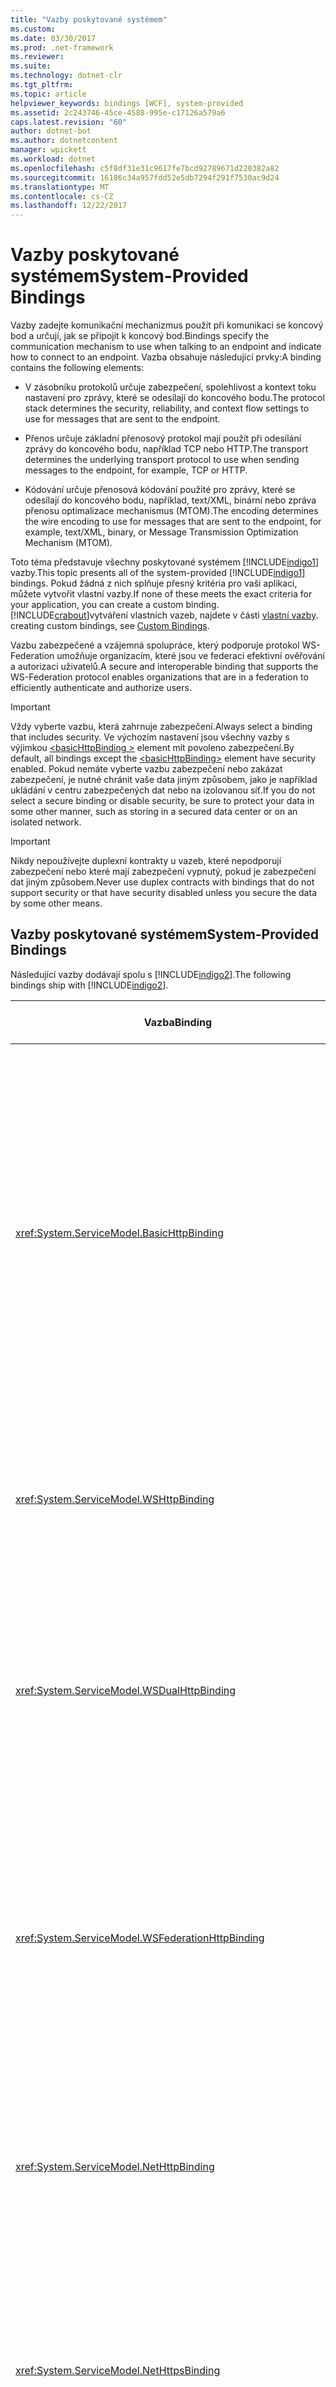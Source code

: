 ```yaml
---
title: "Vazby poskytované systémem"
ms.custom: 
ms.date: 03/30/2017
ms.prod: .net-framework
ms.reviewer: 
ms.suite: 
ms.technology: dotnet-clr
ms.tgt_pltfrm: 
ms.topic: article
helpviewer_keywords: bindings [WCF], system-provided
ms.assetid: 2c243746-45ce-4588-995e-c17126a579a6
caps.latest.revision: "60"
author: dotnet-bot
ms.author: dotnetcontent
manager: wpickett
ms.workload: dotnet
ms.openlocfilehash: c5f8df31e31c9617fe7bcd92789671d220382a82
ms.sourcegitcommit: 16186c34a957fdd52e5db7294f291f7530ac9d24
ms.translationtype: MT
ms.contentlocale: cs-CZ
ms.lasthandoff: 12/22/2017
---
```

# <a name="system-provided-bindings"></a><span data-ttu-id="83304-102">Vazby poskytované systémem</span><span class="sxs-lookup"><span data-stu-id="83304-102">System-Provided Bindings</span></span>
<span data-ttu-id="83304-103">Vazby zadejte komunikační mechanizmus použít při komunikaci se koncový bod a určují, jak se připojit k koncový bod.</span><span class="sxs-lookup"><span data-stu-id="83304-103">Bindings specify the communication mechanism to use when talking to an endpoint and indicate how to connect to an endpoint.</span></span> <span data-ttu-id="83304-104">Vazba obsahuje následující prvky:</span><span class="sxs-lookup"><span data-stu-id="83304-104">A binding contains the following elements:</span></span>  
  
-   <span data-ttu-id="83304-105">V zásobníku protokolů určuje zabezpečení, spolehlivost a kontext toku nastavení pro zprávy, které se odesílají do koncového bodu.</span><span class="sxs-lookup"><span data-stu-id="83304-105">The protocol stack determines the security, reliability, and context flow settings to use for messages that are sent to the endpoint.</span></span>  
  
-   <span data-ttu-id="83304-106">Přenos určuje základní přenosový protokol mají použít při odesílání zprávy do koncového bodu, například TCP nebo HTTP.</span><span class="sxs-lookup"><span data-stu-id="83304-106">The transport determines the underlying transport protocol to use when sending messages to the endpoint, for example, TCP or HTTP.</span></span>  
  
-   <span data-ttu-id="83304-107">Kódování určuje přenosová kódování použité pro zprávy, které se odesílají do koncového bodu, například, text/XML, binární nebo zpráva přenosu optimalizace mechanismus (MTOM).</span><span class="sxs-lookup"><span data-stu-id="83304-107">The encoding determines the wire encoding to use for messages that are sent to the endpoint, for example, text/XML, binary, or Message Transmission Optimization Mechanism (MTOM).</span></span>  
  
 <span data-ttu-id="83304-108">Toto téma představuje všechny poskytované systémem [!INCLUDE[indigo1](../../../includes/indigo1-md.md)] vazby.</span><span class="sxs-lookup"><span data-stu-id="83304-108">This topic presents all of the system-provided [!INCLUDE[indigo1](../../../includes/indigo1-md.md)] bindings.</span></span> <span data-ttu-id="83304-109">Pokud žádná z nich splňuje přesný kritéria pro vaši aplikaci, můžete vytvořit vlastní vazby.</span><span class="sxs-lookup"><span data-stu-id="83304-109">If none of these meets the exact criteria for your application, you can create a custom binding.</span></span> [!INCLUDE[crabout](../../../includes/crabout-md.md)]<span data-ttu-id="83304-110">vytváření vlastních vazeb, najdete v části [vlastní vazby](../../../docs/framework/wcf/extending/custom-bindings.md).</span><span class="sxs-lookup"><span data-stu-id="83304-110"> creating custom bindings, see [Custom Bindings](../../../docs/framework/wcf/extending/custom-bindings.md).</span></span>  
  
 <span data-ttu-id="83304-111">Vazbu zabezpečené a vzájemná spolupráce, který podporuje protokol WS-Federation umožňuje organizacím, které jsou ve federaci efektivní ověřování a autorizaci uživatelů.</span><span class="sxs-lookup"><span data-stu-id="83304-111">A secure and interoperable binding that supports the WS-Federation protocol enables organizations that are in a federation to efficiently authenticate and authorize users.</span></span>  
  
> [!IMPORTANT]
>  <span data-ttu-id="83304-112">Vždy vyberte vazbu, která zahrnuje zabezpečení.</span><span class="sxs-lookup"><span data-stu-id="83304-112">Always select a binding that includes security.</span></span> <span data-ttu-id="83304-113">Ve výchozím nastavení jsou všechny vazby s výjimkou [ \<basicHttpBinding >](../../../docs/framework/configure-apps/file-schema/wcf/basichttpbinding.md) element mít povoleno zabezpečení.</span><span class="sxs-lookup"><span data-stu-id="83304-113">By default, all bindings except the [\<basicHttpBinding>](../../../docs/framework/configure-apps/file-schema/wcf/basichttpbinding.md) element have security enabled.</span></span> <span data-ttu-id="83304-114">Pokud nemáte vyberte vazbu zabezpečení nebo zakázat zabezpečení, je nutné chránit vaše data jiným způsobem, jako je například ukládání v centru zabezpečených dat nebo na izolovanou síť.</span><span class="sxs-lookup"><span data-stu-id="83304-114">If you do not select a secure binding or disable security, be sure to protect your data in some other manner, such as storing in a secured data center or on an isolated network.</span></span>  
  
> [!IMPORTANT]
>  <span data-ttu-id="83304-115">Nikdy nepoužívejte duplexní kontrakty u vazeb, které nepodporují zabezpečení nebo které mají zabezpečení vypnutý, pokud je zabezpečení dat jiným způsobem.</span><span class="sxs-lookup"><span data-stu-id="83304-115">Never use duplex contracts with bindings that do not support security or that have security disabled unless you secure the data by some other means.</span></span>  
  
## <a name="system-provided-bindings"></a><span data-ttu-id="83304-116">Vazby poskytované systémem</span><span class="sxs-lookup"><span data-stu-id="83304-116">System-Provided Bindings</span></span>  
 <span data-ttu-id="83304-117">Následující vazby dodávají spolu s [!INCLUDE[indigo2](../../../includes/indigo2-md.md)].</span><span class="sxs-lookup"><span data-stu-id="83304-117">The following bindings ship with [!INCLUDE[indigo2](../../../includes/indigo2-md.md)].</span></span>  
  
|<span data-ttu-id="83304-118">Vazba</span><span class="sxs-lookup"><span data-stu-id="83304-118">Binding</span></span>|<span data-ttu-id="83304-119">Konfigurační Element</span><span class="sxs-lookup"><span data-stu-id="83304-119">Configuration Element</span></span>|<span data-ttu-id="83304-120">Popis</span><span class="sxs-lookup"><span data-stu-id="83304-120">Description</span></span>|  
|-------------|---------------------------|-----------------|  
|<xref:System.ServiceModel.BasicHttpBinding>|[<span data-ttu-id="83304-121">\<basicHttpBinding ></span><span class="sxs-lookup"><span data-stu-id="83304-121">\<basicHttpBinding></span></span>](../../../docs/framework/configure-apps/file-schema/wcf/basichttpbinding.md)|<span data-ttu-id="83304-122">Vazba, který je vhodný pro komunikaci s profilu WS-Basic vyhovující webové služby, například webových služeb ASP.NET (ASMX) – na základě služby.</span><span class="sxs-lookup"><span data-stu-id="83304-122">A binding that is suitable for communicating with WS-Basic Profile conformant Web services, for example, ASP.NET Web services (ASMX)-based services.</span></span> <span data-ttu-id="83304-123">Tato vazba používá protokol HTTP jako přenosu a text/XML jako výchozí kódování zprávy.</span><span class="sxs-lookup"><span data-stu-id="83304-123">This binding uses HTTP as the transport and text/XML as the default message encoding.</span></span>|  
|<xref:System.ServiceModel.WSHttpBinding>|[<span data-ttu-id="83304-124">\<wsHttpBinding ></span><span class="sxs-lookup"><span data-stu-id="83304-124">\<wsHttpBinding></span></span>](../../../docs/framework/configure-apps/file-schema/wcf/wshttpbinding.md)|<span data-ttu-id="83304-125">Zabezpečení a vzájemná spolupráce vazby, který je vhodný pro kontraktů služby duplexní režim.</span><span class="sxs-lookup"><span data-stu-id="83304-125">A secure and interoperable binding that is suitable for non-duplex service contracts.</span></span>|  
|<xref:System.ServiceModel.WSDualHttpBinding>|[<span data-ttu-id="83304-126">\<– wsDualHttpBinding ></span><span class="sxs-lookup"><span data-stu-id="83304-126">\<wsDualHttpBinding></span></span>](../../../docs/framework/configure-apps/file-schema/wcf/wsdualhttpbinding.md)|<span data-ttu-id="83304-127">Zabezpečení a vzájemná spolupráce vazby, který je vhodný pro služby duplexní kontrakty nebo komunikaci prostřednictvím protokolu SOAP zprostředkovatelů.</span><span class="sxs-lookup"><span data-stu-id="83304-127">A secure and interoperable binding that is suitable for duplex service contracts or communication through SOAP intermediaries.</span></span>|  
|<xref:System.ServiceModel.WSFederationHttpBinding>|[<span data-ttu-id="83304-128">\<– wsFederationHttpBinding ></span><span class="sxs-lookup"><span data-stu-id="83304-128">\<wsFederationHttpBinding></span></span>](../../../docs/framework/configure-apps/file-schema/wcf/wsfederationhttpbinding.md)|<span data-ttu-id="83304-129">Zabezpečení a vzájemná spolupráce vazbu, podporuje protokol WS-Federation, který umožňuje organizacím, které jsou ve federaci efektivní ověřování a autorizaci uživatelů.</span><span class="sxs-lookup"><span data-stu-id="83304-129">A secure and interoperable binding that supports the WS-Federation protocol that enables organizations that are in a federation to efficiently authenticate and authorize users.</span></span>|  
|<xref:System.ServiceModel.NetHttpBinding>|<span data-ttu-id="83304-130">\<netHttpBinding ></span><span class="sxs-lookup"><span data-stu-id="83304-130">\<netHttpBinding></span></span>|<span data-ttu-id="83304-131">Vazba určená pro použití protokolu HTTP nebo protokolu WebSocket služeb, která používá binárního kódování ve výchozím nastavení.</span><span class="sxs-lookup"><span data-stu-id="83304-131">A binding designed for consuming HTTP or WebSocket services that uses binary encoding by default.</span></span>|  
|<xref:System.ServiceModel.NetHttpsBinding>|<span data-ttu-id="83304-132">\<netHttpsBinding ></span><span class="sxs-lookup"><span data-stu-id="83304-132">\<netHttpsBinding></span></span>|<span data-ttu-id="83304-133">Zabezpečené vazby určené pro použití protokolu HTTP nebo protokolu WebSocket služeb, která používá binárního kódování ve výchozím nastavení.</span><span class="sxs-lookup"><span data-stu-id="83304-133">A secure binding designed for consuming HTTP or WebSocket services that uses binary encoding by default.</span></span>|  
|<xref:System.ServiceModel.NetTcpBinding>|[<span data-ttu-id="83304-134">\<netTcpBinding ></span><span class="sxs-lookup"><span data-stu-id="83304-134">\<netTcpBinding></span></span>](../../../docs/framework/configure-apps/file-schema/wcf/nettcpbinding.md)|<span data-ttu-id="83304-135">Zabezpečení a optimalizované vazbu vhodný pro komunikaci mezi počítači mezi [!INCLUDE[indigo2](../../../includes/indigo2-md.md)] aplikace.</span><span class="sxs-lookup"><span data-stu-id="83304-135">A secure and optimized binding suitable for cross-machine communication between [!INCLUDE[indigo2](../../../includes/indigo2-md.md)] applications.</span></span>|  
|<xref:System.ServiceModel.NetNamedPipeBinding>|[<span data-ttu-id="83304-136">\<– netNamedPipeBinding ></span><span class="sxs-lookup"><span data-stu-id="83304-136">\<netNamedPipeBinding></span></span>](../../../docs/framework/configure-apps/file-schema/wcf/netnamedpipebinding.md)|<span data-ttu-id="83304-137">Bezpečné, spolehlivé a optimalizované vazby, který je vhodný pro-počítače komunikace mezi [!INCLUDE[indigo2](../../../includes/indigo2-md.md)] aplikace.</span><span class="sxs-lookup"><span data-stu-id="83304-137">A secure, reliable, optimized binding that is suitable for on-machine communication between [!INCLUDE[indigo2](../../../includes/indigo2-md.md)] applications.</span></span>|  
|<xref:System.ServiceModel.NetMsmqBinding>|[<span data-ttu-id="83304-138">\<– netMsmqBinding ></span><span class="sxs-lookup"><span data-stu-id="83304-138">\<netMsmqBinding></span></span>](../../../docs/framework/configure-apps/file-schema/wcf/netmsmqbinding.md)|<span data-ttu-id="83304-139">Vazbu zařazených do fronty, který je vhodný pro komunikaci mezi počítači mezi [!INCLUDE[indigo2](../../../includes/indigo2-md.md)] aplikace.</span><span class="sxs-lookup"><span data-stu-id="83304-139">A queued binding that is suitable for cross-machine communication between [!INCLUDE[indigo2](../../../includes/indigo2-md.md)] applications.</span></span>|  
|<xref:System.ServiceModel.NetPeerTcpBinding>|[<span data-ttu-id="83304-140">\<netPeerTcpBinding ></span><span class="sxs-lookup"><span data-stu-id="83304-140">\<netPeerTcpBinding></span></span>](../../../docs/framework/configure-apps/file-schema/wcf/netpeertcpbinding.md)|<span data-ttu-id="83304-141">Vazba, která umožňuje zabezpečenou, více komunikace počítače.</span><span class="sxs-lookup"><span data-stu-id="83304-141">A binding that enables secure, multiple machine communication.</span></span>|  
|<xref:System.ServiceModel.MsmqIntegration.MsmqIntegrationBinding>|[<span data-ttu-id="83304-142">\<msmqIntegrationBinding ></span><span class="sxs-lookup"><span data-stu-id="83304-142">\<msmqIntegrationBinding></span></span>](../../../docs/framework/configure-apps/file-schema/wcf/msmqintegrationbinding.md)|<span data-ttu-id="83304-143">Vazba, který je vhodný pro komunikaci mezi počítači mezi [!INCLUDE[indigo2](../../../includes/indigo2-md.md)] aplikace a stávající aplikace služby Řízení front zpráv.</span><span class="sxs-lookup"><span data-stu-id="83304-143">A binding that is suitable for cross-machine communication between a [!INCLUDE[indigo2](../../../includes/indigo2-md.md)] application and existing Message Queuing applications.</span></span>|  
|<xref:System.ServiceModel.BasicHttpContextBinding>|[<span data-ttu-id="83304-144">\<Vazba basicHttpContextBinding ></span><span class="sxs-lookup"><span data-stu-id="83304-144">\<basicHttpContextBinding></span></span>](../../../docs/framework/configure-apps/file-schema/wcf/basichttpcontextbinding.md)|<span data-ttu-id="83304-145">Vazbu, která je vhodná pro komunikaci s vyhovující profilu WS – základní webové služby umožňující soubory cookie protokolu HTTP, který se použije pro kontext výměny.</span><span class="sxs-lookup"><span data-stu-id="83304-145">A binding that is suitable for communicating with WS-Basic Profile conformant Web services that enables HTTP cookies to be used to exchange context.</span></span>|  
|<xref:System.ServiceModel.NetTcpContextBinding>|[<span data-ttu-id="83304-146">\<netTcpContextBinding ></span><span class="sxs-lookup"><span data-stu-id="83304-146">\<netTcpContextBinding></span></span>](../../../docs/framework/configure-apps/file-schema/wcf/nettcpcontextbinding.md)|<span data-ttu-id="83304-147">Zabezpečení a optimalizované vazbu vhodný pro komunikaci mezi počítači mezi [!INCLUDE[indigo2](../../../includes/indigo2-md.md)] aplikace, které umožňuje hlavičky SOAP pro kontext výměny.</span><span class="sxs-lookup"><span data-stu-id="83304-147">A secure and optimized binding suitable for cross-machine communication between [!INCLUDE[indigo2](../../../includes/indigo2-md.md)] applications that enables SOAP headers to be used to exchange context.</span></span>|  
|<xref:System.ServiceModel.WebHttpBinding>|[<span data-ttu-id="83304-148">\<webHttpBinding ></span><span class="sxs-lookup"><span data-stu-id="83304-148">\<webHttpBinding></span></span>](../../../docs/framework/configure-apps/file-schema/wcf/webhttpbinding.md)|<span data-ttu-id="83304-149">Vazba použitá ke konfiguraci koncových bodů pro [!INCLUDE[indigo2](../../../includes/indigo2-md.md)] webové služby, které se zveřejňují přes požadavky HTTP místo protokolu SOAP zprávy.</span><span class="sxs-lookup"><span data-stu-id="83304-149">A binding used to configure endpoints for [!INCLUDE[indigo2](../../../includes/indigo2-md.md)] Web services that are exposed through HTTP requests instead of SOAP messages.</span></span>|  
|<xref:System.ServiceModel.WSHttpContextBinding>|[<span data-ttu-id="83304-150">\<wsHttpContextBinding ></span><span class="sxs-lookup"><span data-stu-id="83304-150">\<wsHttpContextBinding></span></span>](../../../docs/framework/configure-apps/file-schema/wcf/wshttpcontextbinding.md)|<span data-ttu-id="83304-151">Zabezpečený a</span><span class="sxs-lookup"><span data-stu-id="83304-151">A secure and</span></span> |<xref:System.ServiceModel.UdpBinding>|<span data-ttu-id="83304-152">\<udpBinding ></span><span class="sxs-lookup"><span data-stu-id="83304-152">\<udpBinding></span></span>|<span data-ttu-id="83304-153">Vazba pro odesílání shluku jednoduché zpráv velký počet klientů najednou.</span><span class="sxs-lookup"><span data-stu-id="83304-153">A binding to use when sending a burst of simple messages to a large number of clients simultaneously.</span></span>|  
  
 <span data-ttu-id="83304-154">V následující tabulce jsou uvedené funkce jednotlivých vazby poskytované systémem.</span><span class="sxs-lookup"><span data-stu-id="83304-154">The following table shows the features of each of the system-provided bindings.</span></span> <span data-ttu-id="83304-155">Vazby se nacházejí ve sloupcích tabulky; funkce jsou uvedené na řádky a popsané v druhé tabulce.</span><span class="sxs-lookup"><span data-stu-id="83304-155">The bindings are found in the table columns; the features are listed in the rows and described in a second table.</span></span> <span data-ttu-id="83304-156">Následující tabulka poskytuje klíč pro zkratky vazby použít.</span><span class="sxs-lookup"><span data-stu-id="83304-156">The following table provides a key for the binding abbreviations used.</span></span> <span data-ttu-id="83304-157">Vyberte vazbu, určete, který sloupec splňuje všechny funkce řádků, které potřebujete.</span><span class="sxs-lookup"><span data-stu-id="83304-157">To select a binding, determine which column satisfies all of the row features you need.</span></span>  
  
|<span data-ttu-id="83304-158">Vazba</span><span class="sxs-lookup"><span data-stu-id="83304-158">Binding</span></span>|<span data-ttu-id="83304-159">Interoperabilita</span><span class="sxs-lookup"><span data-stu-id="83304-159">Interoperability</span></span>|<span data-ttu-id="83304-160">Zabezpečení (výchozí)</span><span class="sxs-lookup"><span data-stu-id="83304-160">Security (Default)</span></span>|<span data-ttu-id="83304-161">Relace</span><span class="sxs-lookup"><span data-stu-id="83304-161">Session</span></span><br /><br /> <span data-ttu-id="83304-162">(Výchozí)</span><span class="sxs-lookup"><span data-stu-id="83304-162">(Default)</span></span>|<span data-ttu-id="83304-163">Transakce</span><span class="sxs-lookup"><span data-stu-id="83304-163">Transactions</span></span>|<span data-ttu-id="83304-164">Duplex</span><span class="sxs-lookup"><span data-stu-id="83304-164">Duplex</span></span>|<span data-ttu-id="83304-165">Kódování (výchozí)</span><span class="sxs-lookup"><span data-stu-id="83304-165">Encoding (Default)</span></span>|<span data-ttu-id="83304-166">streamování</span><span class="sxs-lookup"><span data-stu-id="83304-166">Streaming</span></span><br /><br /> <span data-ttu-id="83304-167">(Výchozí)</span><span class="sxs-lookup"><span data-stu-id="83304-167">(Default)</span></span>|  
|-------------|----------------------|--------------------------|-----------------------------|------------------|------------|--------------------------|-------------------------------|  
|<xref:System.ServiceModel.BasicHttpBinding>|<span data-ttu-id="83304-168">Basic Profile 1.1</span><span class="sxs-lookup"><span data-stu-id="83304-168">Basic Profile 1.1</span></span>|<span data-ttu-id="83304-169">(None), přenos zpráv, ve smíšeném</span><span class="sxs-lookup"><span data-stu-id="83304-169">(None), Transport, Message, Mixed</span></span>|<span data-ttu-id="83304-170">(Žádný)</span><span class="sxs-lookup"><span data-stu-id="83304-170">(None)</span></span>|<span data-ttu-id="83304-171">(Žádný)</span><span class="sxs-lookup"><span data-stu-id="83304-171">(None)</span></span>|<span data-ttu-id="83304-172">není k dispozici</span><span class="sxs-lookup"><span data-stu-id="83304-172">n/a</span></span>|<span data-ttu-id="83304-173">Text, (MTOM)</span><span class="sxs-lookup"><span data-stu-id="83304-173">Text, (MTOM)</span></span>|<span data-ttu-id="83304-174">Ano</span><span class="sxs-lookup"><span data-stu-id="83304-174">Yes</span></span><br /><br /> <span data-ttu-id="83304-175">(vyrovnávací paměti).</span><span class="sxs-lookup"><span data-stu-id="83304-175">(buffered)</span></span>|  
|<xref:System.ServiceModel.WSHttpBinding>|<span data-ttu-id="83304-176">WS</span><span class="sxs-lookup"><span data-stu-id="83304-176">WS</span></span>|<span data-ttu-id="83304-177">Ve smíšeném přenosu (zprávy)</span><span class="sxs-lookup"><span data-stu-id="83304-177">Transport, (Message), Mixed</span></span>|<span data-ttu-id="83304-178">(None), spolehlivé relace, relace zabezpečení</span><span class="sxs-lookup"><span data-stu-id="83304-178">(None), Reliable Session, Security Session</span></span>|<span data-ttu-id="83304-179">Ano (none),</span><span class="sxs-lookup"><span data-stu-id="83304-179">(None), Yes</span></span>|<span data-ttu-id="83304-180">není k dispozici</span><span class="sxs-lookup"><span data-stu-id="83304-180">n/a</span></span>|<span data-ttu-id="83304-181">(Text), MTOM</span><span class="sxs-lookup"><span data-stu-id="83304-181">(Text), MTOM</span></span>|<span data-ttu-id="83304-182">Ne</span><span class="sxs-lookup"><span data-stu-id="83304-182">No</span></span>|  
|<xref:System.ServiceModel.WSDualHttpBinding>|<span data-ttu-id="83304-183">WS</span><span class="sxs-lookup"><span data-stu-id="83304-183">WS</span></span>|<span data-ttu-id="83304-184">(Zprávy), None</span><span class="sxs-lookup"><span data-stu-id="83304-184">(Message), None</span></span>|<span data-ttu-id="83304-185">(Spolehlivé relace), relace zabezpečení</span><span class="sxs-lookup"><span data-stu-id="83304-185">(Reliable Session), Security Session</span></span>|<span data-ttu-id="83304-186">Ano (none),</span><span class="sxs-lookup"><span data-stu-id="83304-186">(None), Yes</span></span>|<span data-ttu-id="83304-187">Ano</span><span class="sxs-lookup"><span data-stu-id="83304-187">Yes</span></span>|<span data-ttu-id="83304-188">(Text), MTOM</span><span class="sxs-lookup"><span data-stu-id="83304-188">(Text), MTOM</span></span>|<span data-ttu-id="83304-189">Ne</span><span class="sxs-lookup"><span data-stu-id="83304-189">No</span></span>|  
|<xref:System.ServiceModel.WSFederationHttpBinding>|<span data-ttu-id="83304-190">WS-Federation</span><span class="sxs-lookup"><span data-stu-id="83304-190">WS-Federation</span></span>|<span data-ttu-id="83304-191">(Zprávy), ve smíšeném, None</span><span class="sxs-lookup"><span data-stu-id="83304-191">(Message), Mixed, None</span></span>|<span data-ttu-id="83304-192">(None), spolehlivé relace, relace zabezpečení</span><span class="sxs-lookup"><span data-stu-id="83304-192">(None), Reliable Session, Security Session</span></span>|<span data-ttu-id="83304-193">Ano (none),</span><span class="sxs-lookup"><span data-stu-id="83304-193">(None), Yes</span></span>|<span data-ttu-id="83304-194">Ne</span><span class="sxs-lookup"><span data-stu-id="83304-194">No</span></span>|<span data-ttu-id="83304-195">(Text), MTOM</span><span class="sxs-lookup"><span data-stu-id="83304-195">(Text), MTOM</span></span>|<span data-ttu-id="83304-196">Ne</span><span class="sxs-lookup"><span data-stu-id="83304-196">No</span></span>|  
|<xref:System.ServiceModel.NetHttpBinding>|<span data-ttu-id="83304-197">.NET</span><span class="sxs-lookup"><span data-stu-id="83304-197">.NET</span></span>|<span data-ttu-id="83304-198">(None), přenosu, zprávu, TransportWithMessageCredential, TransportCredentialOnly</span><span class="sxs-lookup"><span data-stu-id="83304-198">(None), Transport, Message, TransportWithMessageCredential, TransportCredentialOnly</span></span>|<span data-ttu-id="83304-199">Viz poznámka níže</span><span class="sxs-lookup"><span data-stu-id="83304-199">See note below</span></span>|<span data-ttu-id="83304-200">Žádné</span><span class="sxs-lookup"><span data-stu-id="83304-200">None</span></span>|<span data-ttu-id="83304-201">Viz poznámka níže</span><span class="sxs-lookup"><span data-stu-id="83304-201">See note below</span></span>|<span data-ttu-id="83304-202">(Binární), Text, MTOM</span><span class="sxs-lookup"><span data-stu-id="83304-202">(Binary), Text,MTOM</span></span>|<span data-ttu-id="83304-203">Ano (uložená do vyrovnávací paměti)</span><span class="sxs-lookup"><span data-stu-id="83304-203">Yes (buffered)</span></span>|  
|<xref:System.ServiceModel.NetHttpsBinding>|<span data-ttu-id="83304-204">.NET</span><span class="sxs-lookup"><span data-stu-id="83304-204">.NET</span></span>|<span data-ttu-id="83304-205">(Přenos), TransportWithMessageCredential</span><span class="sxs-lookup"><span data-stu-id="83304-205">(Transport), TransportWithMessageCredential</span></span>|<span data-ttu-id="83304-206">Viz poznámka níže</span><span class="sxs-lookup"><span data-stu-id="83304-206">See note below</span></span>|<span data-ttu-id="83304-207">Žádné</span><span class="sxs-lookup"><span data-stu-id="83304-207">None</span></span>|<span data-ttu-id="83304-208">Viz poznámka níže</span><span class="sxs-lookup"><span data-stu-id="83304-208">See note below</span></span>|<span data-ttu-id="83304-209">(Binární), Text, MTOM</span><span class="sxs-lookup"><span data-stu-id="83304-209">(Binary), Text,MTOM</span></span>|<span data-ttu-id="83304-210">Ano (uložená do vyrovnávací paměti)</span><span class="sxs-lookup"><span data-stu-id="83304-210">Yes (buffered)</span></span>|  
|<xref:System.ServiceModel.NetTcpBinding>|<span data-ttu-id="83304-211">.NET</span><span class="sxs-lookup"><span data-stu-id="83304-211">.NET</span></span>|<span data-ttu-id="83304-212">(Přenos), ve smíšeném zpráva, None,</span><span class="sxs-lookup"><span data-stu-id="83304-212">(Transport), Message, None, Mixed</span></span>|<span data-ttu-id="83304-213">(Přenos), spolehlivé relace, relace zabezpečení</span><span class="sxs-lookup"><span data-stu-id="83304-213">(Transport), Reliable Session, Security Session</span></span>|<span data-ttu-id="83304-214">Ano (none),</span><span class="sxs-lookup"><span data-stu-id="83304-214">(None), Yes</span></span>|<span data-ttu-id="83304-215">Ano</span><span class="sxs-lookup"><span data-stu-id="83304-215">Yes</span></span>|<span data-ttu-id="83304-216">binární</span><span class="sxs-lookup"><span data-stu-id="83304-216">Binary</span></span>|<span data-ttu-id="83304-217">Ano</span><span class="sxs-lookup"><span data-stu-id="83304-217">Yes</span></span><br /><br /> <span data-ttu-id="83304-218">(vyrovnávací paměti).</span><span class="sxs-lookup"><span data-stu-id="83304-218">(buffered)</span></span>|  
|<xref:System.ServiceModel.NetNamedPipeBinding>|<span data-ttu-id="83304-219">.NET</span><span class="sxs-lookup"><span data-stu-id="83304-219">.NET</span></span>|<span data-ttu-id="83304-220">(Přenos), None</span><span class="sxs-lookup"><span data-stu-id="83304-220">(Transport), None</span></span>|<span data-ttu-id="83304-221">Žádný (přenos)</span><span class="sxs-lookup"><span data-stu-id="83304-221">None, (Transport)</span></span>|<span data-ttu-id="83304-222">Ano (none),</span><span class="sxs-lookup"><span data-stu-id="83304-222">(None), Yes</span></span>|<span data-ttu-id="83304-223">Ano</span><span class="sxs-lookup"><span data-stu-id="83304-223">Yes</span></span>|<span data-ttu-id="83304-224">binární</span><span class="sxs-lookup"><span data-stu-id="83304-224">Binary</span></span>|<span data-ttu-id="83304-225">Ano</span><span class="sxs-lookup"><span data-stu-id="83304-225">Yes</span></span><br /><br /> <span data-ttu-id="83304-226">(vyrovnávací paměti).</span><span class="sxs-lookup"><span data-stu-id="83304-226">(buffered)</span></span>|  
|<xref:System.ServiceModel.NetMsmqBinding>|<span data-ttu-id="83304-227">.NET</span><span class="sxs-lookup"><span data-stu-id="83304-227">.NET</span></span>|<span data-ttu-id="83304-228">Zpráva, (přenos), None</span><span class="sxs-lookup"><span data-stu-id="83304-228">Message, (Transport), None</span></span>|<span data-ttu-id="83304-229">(None), přenosu</span><span class="sxs-lookup"><span data-stu-id="83304-229">(None), Transport</span></span>|<span data-ttu-id="83304-230">Žádný (Ano)</span><span class="sxs-lookup"><span data-stu-id="83304-230">None, (Yes)</span></span>|<span data-ttu-id="83304-231">Ne</span><span class="sxs-lookup"><span data-stu-id="83304-231">No</span></span>|<span data-ttu-id="83304-232">binární</span><span class="sxs-lookup"><span data-stu-id="83304-232">Binary</span></span>|<span data-ttu-id="83304-233">Ne</span><span class="sxs-lookup"><span data-stu-id="83304-233">No</span></span>|  
|<xref:System.ServiceModel.NetPeerTcpBinding>|<span data-ttu-id="83304-234">sdílené</span><span class="sxs-lookup"><span data-stu-id="83304-234">Peer</span></span>|<span data-ttu-id="83304-235">(Přenos)</span><span class="sxs-lookup"><span data-stu-id="83304-235">(Transport)</span></span>|<span data-ttu-id="83304-236">(Žádný)</span><span class="sxs-lookup"><span data-stu-id="83304-236">(None)</span></span>|<span data-ttu-id="83304-237">(Žádný)</span><span class="sxs-lookup"><span data-stu-id="83304-237">(None)</span></span>|<span data-ttu-id="83304-238">Ano</span><span class="sxs-lookup"><span data-stu-id="83304-238">Yes</span></span>||<span data-ttu-id="83304-239">Ne</span><span class="sxs-lookup"><span data-stu-id="83304-239">No</span></span>|  
|<xref:System.ServiceModel.MsmqIntegration.MsmqIntegrationBinding>|<span data-ttu-id="83304-240">MSMQ</span><span class="sxs-lookup"><span data-stu-id="83304-240">MSMQ</span></span>|<span data-ttu-id="83304-241">(Přenos)</span><span class="sxs-lookup"><span data-stu-id="83304-241">(Transport)</span></span>|<span data-ttu-id="83304-242">(Žádný)</span><span class="sxs-lookup"><span data-stu-id="83304-242">(None)</span></span>|<span data-ttu-id="83304-243">Žádný (Ano)</span><span class="sxs-lookup"><span data-stu-id="83304-243">None, (Yes)</span></span>|<span data-ttu-id="83304-244">není k dispozici</span><span class="sxs-lookup"><span data-stu-id="83304-244">n/a</span></span>|<span data-ttu-id="83304-245">není k dispozici</span><span class="sxs-lookup"><span data-stu-id="83304-245">n/a</span></span>|<span data-ttu-id="83304-246">Ne</span><span class="sxs-lookup"><span data-stu-id="83304-246">No</span></span>|  
|<xref:System.ServiceModel.BasicHttpContextBinding>|<span data-ttu-id="83304-247">Basic Profile 1.1</span><span class="sxs-lookup"><span data-stu-id="83304-247">Basic Profile 1.1</span></span>|<span data-ttu-id="83304-248">(None), přenos zpráv, ve smíšeném</span><span class="sxs-lookup"><span data-stu-id="83304-248">(None), Transport, Message, Mixed</span></span>|<span data-ttu-id="83304-249">(Žádný)</span><span class="sxs-lookup"><span data-stu-id="83304-249">(None)</span></span>|<span data-ttu-id="83304-250">(Žádný)</span><span class="sxs-lookup"><span data-stu-id="83304-250">(None)</span></span>|<span data-ttu-id="83304-251">není k dispozici</span><span class="sxs-lookup"><span data-stu-id="83304-251">n/a</span></span>|<span data-ttu-id="83304-252">Text, (MTOM)</span><span class="sxs-lookup"><span data-stu-id="83304-252">Text, (MTOM)</span></span>|<span data-ttu-id="83304-253">Ano</span><span class="sxs-lookup"><span data-stu-id="83304-253">Yes</span></span><br /><br /> <span data-ttu-id="83304-254">(vyrovnávací paměti).</span><span class="sxs-lookup"><span data-stu-id="83304-254">(buffered)</span></span>|  
|<xref:System.ServiceModel.NetTcpContextBinding>|<span data-ttu-id="83304-255">.NET</span><span class="sxs-lookup"><span data-stu-id="83304-255">.NET</span></span>|<span data-ttu-id="83304-256">(Přenos), ve smíšeném zpráva, None,</span><span class="sxs-lookup"><span data-stu-id="83304-256">(Transport), Message, None, Mixed</span></span>|<span data-ttu-id="83304-257">(Přenos), spolehlivé relace, relace zabezpečení</span><span class="sxs-lookup"><span data-stu-id="83304-257">(Transport), Reliable Session, Security Session</span></span>|<span data-ttu-id="83304-258">Ano (none),</span><span class="sxs-lookup"><span data-stu-id="83304-258">(None), Yes</span></span>|<span data-ttu-id="83304-259">Ano</span><span class="sxs-lookup"><span data-stu-id="83304-259">Yes</span></span>|<span data-ttu-id="83304-260">binární</span><span class="sxs-lookup"><span data-stu-id="83304-260">Binary</span></span>|<span data-ttu-id="83304-261">Ano</span><span class="sxs-lookup"><span data-stu-id="83304-261">Yes</span></span><br /><br /> <span data-ttu-id="83304-262">(vyrovnávací paměti).</span><span class="sxs-lookup"><span data-stu-id="83304-262">(buffered)</span></span>|  
|<xref:System.ServiceModel.WSHttpContextBinding>|<span data-ttu-id="83304-263">WS</span><span class="sxs-lookup"><span data-stu-id="83304-263">WS</span></span>|<span data-ttu-id="83304-264">Ve smíšeném přenosu (zprávy)</span><span class="sxs-lookup"><span data-stu-id="83304-264">Transport, (Message), Mixed</span></span>|<span data-ttu-id="83304-265">(None), spolehlivé relace, relace zabezpečení</span><span class="sxs-lookup"><span data-stu-id="83304-265">(None), Reliable Session, Security Session</span></span>|<span data-ttu-id="83304-266">Ano (none),</span><span class="sxs-lookup"><span data-stu-id="83304-266">(None), Yes</span></span>|<span data-ttu-id="83304-267">není k dispozici</span><span class="sxs-lookup"><span data-stu-id="83304-267">n/a</span></span>|<span data-ttu-id="83304-268">Text, (MTOM)</span><span class="sxs-lookup"><span data-stu-id="83304-268">Text, (MTOM)</span></span>|<span data-ttu-id="83304-269">Ne</span><span class="sxs-lookup"><span data-stu-id="83304-269">No</span></span>|  
|<xref:System.ServiceModel.UdpBinding>|<span data-ttu-id="83304-270">Rozhraní .NET **Poznámka:** interoperabilita dosáhnout implementací standardní specifikace protokolu SOAP. přes UDP, která implementuje tuto vazbu.</span><span class="sxs-lookup"><span data-stu-id="83304-270">.NET **Note:**  Interoperability can be achieved by implementing the standard SOAP-over-UDP spec which this binding implements.</span></span>|<span data-ttu-id="83304-271">(Žádný)</span><span class="sxs-lookup"><span data-stu-id="83304-271">(None)</span></span>|<span data-ttu-id="83304-272">(Žádný)</span><span class="sxs-lookup"><span data-stu-id="83304-272">(None)</span></span>|<span data-ttu-id="83304-273">(Žádný)</span><span class="sxs-lookup"><span data-stu-id="83304-273">(None)</span></span>|<span data-ttu-id="83304-274">není k dispozici</span><span class="sxs-lookup"><span data-stu-id="83304-274">n/a</span></span>|<span data-ttu-id="83304-275">(Text)</span><span class="sxs-lookup"><span data-stu-id="83304-275">(Text)</span></span>|<span data-ttu-id="83304-276">Ne</span><span class="sxs-lookup"><span data-stu-id="83304-276">No</span></span>|  
  
> [!IMPORTANT]
>  <span data-ttu-id="83304-277"><xref:System.ServiceModel.NetHttpBinding>používá binární kódování ve výchozím nastavení je vazbu pro využívání služeb HTTP nebo protokolu WebSocket.</span><span class="sxs-lookup"><span data-stu-id="83304-277"><xref:System.ServiceModel.NetHttpBinding> is a binding designed for consuming HTTP or WebSocket services and uses binary encoding by default.</span></span> <span data-ttu-id="83304-278"><xref:System.ServiceModel.NetHttpBinding>rozpozná, jestli se používá s kontraktu požadavku a odpovědi nebo duplexního kontraktu a změnit své chování tak, aby odpovídaly – HTTP se bude používat pro požadavek odpověď a WebSockets pro duplexní režim.</span><span class="sxs-lookup"><span data-stu-id="83304-278"><xref:System.ServiceModel.NetHttpBinding> will detect whether it is used with a request-reply contract or duplex contract and change its behavior to match - it will use HTTP for request-reply and WebSockets for duplex.</span></span> <span data-ttu-id="83304-279">Toto chování lze přepsat pomocí <!--zz <xref:System.ServiceModel.NetHttpBinding.WebSocketTransportUsage%2A>--> `System.ServiceModel.NetHttpBinding.WebSocketTransportUsage` vazby nastavení: dovolené - Toto je výchozí hodnota a chová, jak je popsáno výše. NotAllowed – to zabraňuje objekty WebSockets.</span><span class="sxs-lookup"><span data-stu-id="83304-279">This behavior can be overridden using the <!--zz <xref:System.ServiceModel.NetHttpBinding.WebSocketTransportUsage%2A>--> `System.ServiceModel.NetHttpBinding.WebSocketTransportUsage` binding setting:Allowed - This is the default value and behaves as described above.NotAllowed - This prevents WebSockets from being used.</span></span> <span data-ttu-id="83304-280">Pokus o použití duplexního kontraktu s tímto nastavením bude mít za následek výjimku. Vyžaduje - vynutí objekty WebSockets použije i pro kontraktů požadavek odpověď.</span><span class="sxs-lookup"><span data-stu-id="83304-280">Attempting to use a duplex contract with this setting will result in an exception.Required - This forces WebSockets to be used even for request-reply contracts.</span></span> <span data-ttu-id="83304-281">NetHttpBinding podporuje spolehlivé relace v HTTP režimu i režimu protokolu WebSocket.</span><span class="sxs-lookup"><span data-stu-id="83304-281">NetHttpBinding supports reliable sessions in both HTTP mode and WebSocket mode.</span></span> <span data-ttu-id="83304-282">V protokolu WebSocket relace režimu jsou poskytovány přenosu.</span><span class="sxs-lookup"><span data-stu-id="83304-282">In WebSocket mode sessions are provided by the transport.</span></span>  
  
 <span data-ttu-id="83304-283">Následující tabulka vysvětluje funkcí uvedených v předchozí tabulce.</span><span class="sxs-lookup"><span data-stu-id="83304-283">The following table explains the features listed in the previous table.</span></span>  
  
|<span data-ttu-id="83304-284">Funkce</span><span class="sxs-lookup"><span data-stu-id="83304-284">Feature</span></span>|<span data-ttu-id="83304-285">Popis</span><span class="sxs-lookup"><span data-stu-id="83304-285">Description</span></span>|  
|-------------|-----------------|  
|<span data-ttu-id="83304-286">Typ interoperability</span><span class="sxs-lookup"><span data-stu-id="83304-286">Interoperability Type</span></span>|<span data-ttu-id="83304-287">Název protokolu nebo technologii, se kterým zajišťuje vazby vzájemná spolupráce.</span><span class="sxs-lookup"><span data-stu-id="83304-287">Names the protocol or technology with which the binding ensures interoperation.</span></span>|  
|<span data-ttu-id="83304-288">Zabezpečení</span><span class="sxs-lookup"><span data-stu-id="83304-288">Security</span></span>|<span data-ttu-id="83304-289">Určuje, jak jsou zabezpečená kanál:</span><span class="sxs-lookup"><span data-stu-id="83304-289">Specifies how the channel is secured:</span></span><br /><br /> <span data-ttu-id="83304-290">-None: Není zabezpečené zprávu protokolu SOAP a klient není ověřen.</span><span class="sxs-lookup"><span data-stu-id="83304-290">-   None: The SOAP message is not secured and the client is not authenticated.</span></span><br /><span data-ttu-id="83304-291">-Přenos: V přenosové vrstvě jsou splněné požadavky na zabezpečení.</span><span class="sxs-lookup"><span data-stu-id="83304-291">-   Transport: Security requirements are satisfied at the transport layer.</span></span><br /><span data-ttu-id="83304-292">-Zpráva: Ve vrstvě zprávy jsou splněny požadavky na zabezpečení.</span><span class="sxs-lookup"><span data-stu-id="83304-292">-   Message: Security requirements are satisfied at the message layer.</span></span><br /><span data-ttu-id="83304-293">-Ve smíšeném: Deklarace identity se přenášejí ve zprávě; Přenosová vrstva jsou splněny požadavky integrity a důvěrnosti.</span><span class="sxs-lookup"><span data-stu-id="83304-293">-   Mixed: Claims are carried in the message; integrity and confidentiality requirements are satisfied by the transport layer.</span></span>|  
|<span data-ttu-id="83304-294">Relace</span><span class="sxs-lookup"><span data-stu-id="83304-294">Session</span></span>|<span data-ttu-id="83304-295">Určuje, jestli tato vazba podporuje kontrakty relace.</span><span class="sxs-lookup"><span data-stu-id="83304-295">Specifies whether this binding supports session contracts.</span></span>|  
|<span data-ttu-id="83304-296">Transakce</span><span class="sxs-lookup"><span data-stu-id="83304-296">Transactions</span></span>|<span data-ttu-id="83304-297">Určuje, zda je povoleno transakce.</span><span class="sxs-lookup"><span data-stu-id="83304-297">Specifies whether transactions are enabled.</span></span>|  
|<span data-ttu-id="83304-298">Duplex</span><span class="sxs-lookup"><span data-stu-id="83304-298">Duplex</span></span>|<span data-ttu-id="83304-299">Určuje, zda jsou podporovány duplexní kontrakty.</span><span class="sxs-lookup"><span data-stu-id="83304-299">Specifies whether duplex contracts are supported.</span></span> <span data-ttu-id="83304-300">Všimněte si, že tato funkce vyžaduje podporu pro relace vazba.</span><span class="sxs-lookup"><span data-stu-id="83304-300">Note that this feature requires support for Sessions in the binding.</span></span>|  
|<span data-ttu-id="83304-301">Kódování</span><span class="sxs-lookup"><span data-stu-id="83304-301">Encoding</span></span>|<span data-ttu-id="83304-302">Určuje přenosový formát zprávy.</span><span class="sxs-lookup"><span data-stu-id="83304-302">Specifies the wire format of the message.</span></span> <span data-ttu-id="83304-303">Povolené hodnoty:</span><span class="sxs-lookup"><span data-stu-id="83304-303">Allowable values include:</span></span><br /><br /> <span data-ttu-id="83304-304">-Text: pro příklad UTF-8.</span><span class="sxs-lookup"><span data-stu-id="83304-304">-   Text: for example UTF-8.</span></span><br /><span data-ttu-id="83304-305">-Binární</span><span class="sxs-lookup"><span data-stu-id="83304-305">-   Binary</span></span><br /><span data-ttu-id="83304-306">-Zpráva přenosu optimalizace mechanismus (MTOM): Metodu pro efektivní kódování binární elementů XML v rámci obálky protokolu SOAP.</span><span class="sxs-lookup"><span data-stu-id="83304-306">-   Message Transmission Optimization Mechanism (MTOM): A method for efficiently encoding binary XML elements within the context of a SOAP envelope.</span></span>|  
|<span data-ttu-id="83304-307">streamování</span><span class="sxs-lookup"><span data-stu-id="83304-307">Streaming</span></span>|<span data-ttu-id="83304-308">Určuje, zda streamování je podporováno pro příchozí a odchozí zprávy.</span><span class="sxs-lookup"><span data-stu-id="83304-308">Specifies whether streaming is supported for incoming and outgoing messages.</span></span> <span data-ttu-id="83304-309">Použití `TransferMode` vlastnost vazby k nastavení hodnoty.</span><span class="sxs-lookup"><span data-stu-id="83304-309">Use the `TransferMode` property on the binding to set the value.</span></span> <span data-ttu-id="83304-310">Povolené hodnoty:</span><span class="sxs-lookup"><span data-stu-id="83304-310">The allowable values include:</span></span><br /><br /> <span data-ttu-id="83304-311">-   <xref:System.ServiceModel.TransferMode.Buffered>: Zprávy požadavku a odpovědi jsou obě do vyrovnávací paměti.</span><span class="sxs-lookup"><span data-stu-id="83304-311">-   <xref:System.ServiceModel.TransferMode.Buffered>: The request and response messages are both buffered.</span></span><br /><span data-ttu-id="83304-312">-   <xref:System.ServiceModel.TransferMode.Streamed>Je streamování: zprávy požadavku a odpovědi.</span><span class="sxs-lookup"><span data-stu-id="83304-312">-   <xref:System.ServiceModel.TransferMode.Streamed>: The request and response messages are both streamed.</span></span><br /><span data-ttu-id="83304-313">-   <xref:System.ServiceModel.TransferMode.StreamedRequest>: Je streamování zprávu požadavku a zprávu odpovědi do vyrovnávací paměti.</span><span class="sxs-lookup"><span data-stu-id="83304-313">-   <xref:System.ServiceModel.TransferMode.StreamedRequest>: The request message is streamed and the response message is buffered.</span></span><br /><span data-ttu-id="83304-314">-   <xref:System.ServiceModel.TransferMode.StreamedResponse>: Zprávu požadavku do vyrovnávací paměti a je streamování zprávu odpovědi.</span><span class="sxs-lookup"><span data-stu-id="83304-314">-   <xref:System.ServiceModel.TransferMode.StreamedResponse>: The request message is buffered and the response message is streamed.</span></span>|  
  
## <a name="see-also"></a><span data-ttu-id="83304-315">Viz také</span><span class="sxs-lookup"><span data-stu-id="83304-315">See Also</span></span>  
 [<span data-ttu-id="83304-316">Přehled vytváření koncových bodů</span><span class="sxs-lookup"><span data-stu-id="83304-316">Endpoint Creation Overview</span></span>](../../../docs/framework/wcf/endpoint-creation-overview.md)  
 [<span data-ttu-id="83304-317">Používání vazeb ke konfiguraci služeb a klientů</span><span class="sxs-lookup"><span data-stu-id="83304-317">Using Bindings to Configure Services and Clients</span></span>](../../../docs/framework/wcf/using-bindings-to-configure-services-and-clients.md)  
 [<span data-ttu-id="83304-318">Základní programování WCF</span><span class="sxs-lookup"><span data-stu-id="83304-318">Basic WCF Programming</span></span>](../../../docs/framework/wcf/basic-wcf-programming.md)
